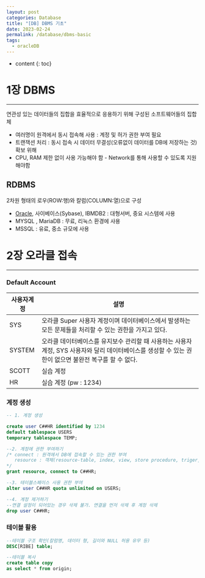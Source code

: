 ```yaml
---
layout: post
categories: Database
title: "[DB] DBMS 기초"
date: 2023-02-24
permalink: /database/dbms-basic
tags:
  - oracleDB
---
```

* content
{: toc}





# 1장 DBMS 
---

연관성 있는 데이터들의 집합을 효율적으로 응용하기 위해 구성된 소프트웨어들의 집합체
- 여러명이 원격에서 동시 접속해 사용 : 계정 및 허가 권한 부여 필요 
- 트랜잭션 처리 : 동시 접속 시 데이터 무결성(오류없이 데이터를 DB에 저장하는 것) 확보 위해 
- CPU, RAM 제한 없이 사용 가능해야 함 - Network를 통해 사용할 수 있도록 지원해야함

## RDBMS 
2차원 형태의 로우(ROW:행)와 칼럼(COLUMN:열)으로 구성 

- [Oracle](https://www.oracle.com/database/technologies/oracle21c-windows-downloads.html), 사이베이스(Sybase), IBMDB2 : 대형서버, 중요 시스템에 사용 
- MYSQL , MariaDB : 무료, 리눅스 환경에 사용 
- MSSQL : 유료, 중소 규모에 사용


# 2장 오라클 접속
---

### Default Account

| 사용자계정  | 설명                                                                                       |
| ------ | ---------------------------------------------------------------------------------------- |
| SYS    | 오라클 Super 사용자 계정이며 데이터베이스에서 발생하는 모든 문제들을 처리할 수 있는 권한을 가지고 있다.                            |
| SYSTEM | 오라클 데이터베이스를 유지보수 관리할 때 사용하는 사용자 계정, SYS 사용자와 달리 데이터베이스를 생성할 수 있는 권한이 없으면 불완전 복구를 할 수 없다. |
| SCOTT  | 실습 계정                                                                                    |
| HR     | 실습 계정 (pw : 1234)                                                                        |

### 계정 생성

```sql
-- 1. 계정 생성

create user C##HR identified by 1234
default tablespace USERS
temporary tablespace TEMP;

--2. 계정에 권한 부여하기
/* connect : 원격에서 DB에 접속할 수 있는 권한 부여
   resource : 객체(resource-table, index, view, store procedure, triger, function)를 생성, 수정, 삭제할 수 있는 권한을 부여
*/
grant resource, connect to C##HR;

--3. 테이블스페이스 사용 권한 부여
alter user C##HR quota unlimited on USERS;

--4. 계정 제거하기
--연결 설정이 되어있는 경우 삭제 불가. 연결을 먼저 삭제 후 계정 삭제
drop user C##HR;
```


### 테이블 활용
```sql
--테이블 구조 확인(칼럼명, 데이터 형, 길이와 NULL 허용 유무 등) 
DESC[RIBE] table;

--테이블 복사
create table copy 
as select * from origin;
```